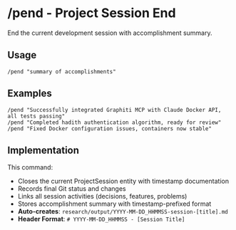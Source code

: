 # /pend - Project Session End

End the current development session with accomplishment summary.

## Usage
```
/pend "summary of accomplishments"
```

## Examples
```
/pend "Successfully integrated Graphiti MCP with Claude Docker API, all tests passing"
/pend "Completed hadith authentication algorithm, ready for review"
/pend "Fixed Docker configuration issues, containers now stable"
```

## Implementation
This command:
- Closes the current ProjectSession entity with timestamp documentation
- Records final Git status and changes
- Links all session activities (decisions, features, problems)
- Stores accomplishment summary with timestamp-prefixed format
- **Auto-creates**: `research/output/YYYY-MM-DD_HHMMSS-session-[title].md`
- **Header Format**: `# YYYY-MM-DD_HHMMSS - [Session Title]`